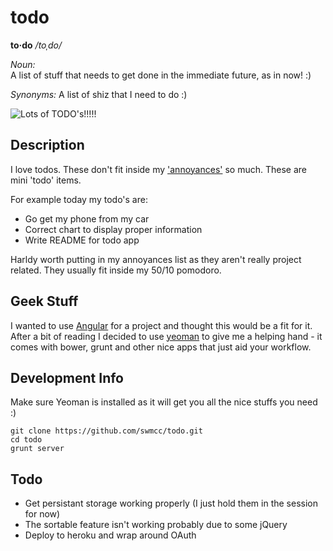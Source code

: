 # todo 

**to·do**  */toˌdo/*

*Noun:*  
A list of stuff that needs to get done in the immediate future, as in now! :) 

*Synonyms:*	
A list of shiz that I need to do :)

![Lots of TODO's!!!!!](http://f.cl.ly/items/1j0C132h2y1D433d1C1G/Screen%20Shot%202013-10-17%20at%2012.50.33.png "Lots of TODO's!!!!!!!")

## Description

I love todos. These don't fit inside my ['annoyances'](https://github.com/swmcc/annoyances) so much. These are mini 'todo' items.

For example today my todo's are:

 - Go get my phone from my car
 - Correct chart to display proper information
 - Write README for todo app


Harldy worth putting in my annoyances list as they aren't really project related. They usually fit inside my 50/10 pomodoro.

## Geek Stuff

I wanted to use [Angular](http://angularjs.org/) for a project and thought this would be a fit for it. After a bit of reading
I decided to use [yeoman](http://yeoman.io/) to give me a helping hand - it comes with bower, grunt and other nice apps that just aid your workflow.   

## Development Info

Make sure Yeoman is installed as it will get you all the nice stuffs you need :)

```
git clone https://github.com/swmcc/todo.git
cd todo 
grunt server
```

## Todo

 - Get persistant storage working properly (I just hold them in the session for now)
 - The sortable feature isn't working probably due to some jQuery
 - Deploy to heroku and wrap around OAuth

